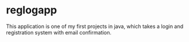 # reglogapp
This application is one of my first projects in java, which takes a login and registration system with email confirmation.
